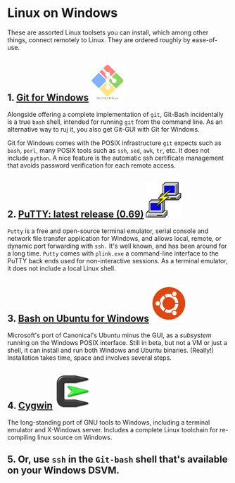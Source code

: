 # Linux on Windows

These are assorted Linux toolsets you can install, which among other things, connect remotely to Linux. They are ordered roughly by ease-of-use. 

## 1. [Git for Windows](https://git-scm.com/download/win) <img src="./images/gitForWindows.PNG" width="80">

Alongside offering a complete implementation of `git`, Git-Bash incidentally is a true `bash` shell, intended for running `git` from the command line. As an alternative way to ruj it, you also get Git-GUI with Git for Windows. 

Git for Windows comes with the POSIX infrastructure `git` expects such as `bash`, `perl`, many POSIX tools such as `ssh`, `sed`, `awk`, `tr`, etc. It does not include `python`. A nice feature is the automatic ssh certificate management that avoids password verification for each remote access. 


## 2. [PuTTY: latest release (0.69)](http://www.chiark.greenend.org.uk/~sgtatham/putty/latest.html)  <img src="./images/PuTTY.png" width="80">

`Putty`  is a free and open-source terminal emulator, serial console and network file transfer application for Windows, and allows local, remote, or dynamic port forwarding with `ssh.` It's well known, and has been around for a long time.  `Putty` comes with `plink.exe` a command-line interface to the PuTTY back ends used for non-interactive sessions. As a terminal emulator, it does not include a local Linux shell. 


## 3. [Bash on Ubuntu for Windows](https://msdn.microsoft.com/en-us/commandline/wsl/about)  <img src="./images/bashForWindows.PNG" width="80">

Microsoft's port of Canonical's Ubuntu minus the GUI, as a _subsystem_ running on the Windows POSIX interface.  Still in beta, but not a VM or just a shell, it can install and run both Windows and Ubuntu binaries. (Really!) Installation takes time, space and involves several steps.

## 4. [Cygwin](https://www.cygwin.com/)  <img src="./images/cygwin.png" width="80">

The long-standing port of GNU tools to Windows, including a terminal emulator and X-Windows server. Includes a complete Linux toolchain for re-compiling linux source on Windows. 

## 5. Or, use `ssh` in the `Git-bash` shell that's available on your Windows DSVM.
